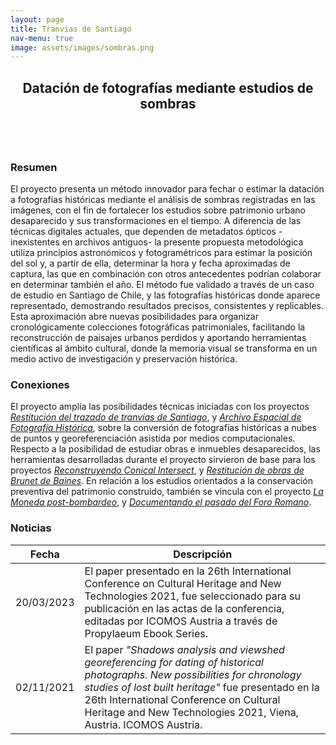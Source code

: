 ```yaml
---
layout: page
title: Tranvias de Santiago
nav-menu: true
image: assets/images/sombras.png
---
```


<!-- Main -->
<div id="main" class="alt">

<!-- One -->
<section id="one">
	<div class="inner">
		<header class="major">
			<h2>Datación de fotografías mediante estudios de sombras</h2>
		</header>
		<span class="image main"><img src="https://evidenciavisual.org/assets/images/sombras.png" alt="" /></span>

<!-- Content -->
<h3 id="content">Resumen</h3>
<p>El proyecto presenta un método innovador para fechar o estimar la datación a fotografías históricas mediante el análisis de sombras registradas en las imágenes, con el fin de fortalecer los estudios sobre patrimonio urbano desaparecido y sus transformaciones en el tiempo. A diferencia de las técnicas digitales actuales, que dependen de metadatos ópticos -inexistentes en archivos antiguos- la presente propuesta metodológica utiliza principios astronómicos y fotogramétricos para estimar la posición del sol y, a partir de ella, determinar la hora y fecha aproximadas de captura, las que en combinación con otros antecedentes podrían colaborar en determinar también el año. El método fue validado a través de un caso de estudio en Santiago de Chile, y las fotografías históricas donde aparece representado, demostrando resultados precisos, consistentes y replicables. Esta aproximación abre nuevas posibilidades para organizar cronológicamente colecciones fotográficas patrimoniales, facilitando la reconstrucción de paisajes urbanos perdidos y aportando herramientas científicas al ámbito cultural, donde la memoria visual se transforma en un medio activo de investigación y preservación histórica.</p>


<h3>Conexiones</h3>
<p>El proyecto amplía las posibilidades técnicas iniciadas con los proyectos <a href="#"><i>Restitución del trazado de tranvías de Santiago</i></a>, y <a href="#"><i>Archivo Espacial de Fotografía Histórica</i></a>, sobre la conversión de fotografías históricas a nubes de puntos y georeferenciación asistida por medios computacionales. Respecto a la posibilidad de estudiar obras e inmuebles desaparecidos, las herramientas desarrolladas durante el proyecto sirvieron de base para los proyectos <a href="#"><i>Reconstruyendo Conical Intersect</i></a>, y <a href="#"><i>Restitución de obras de Brunet de Baines</i></a>. En relación a los estudios orientados a la conservación preventiva del patrimonio construido, también se vincula con el proyecto <a href="#"><i>La Moneda post-bombardeo</i></a>, y <a href="#"><i>Documentando el pasado del Foro Romano</i></a>.</p>


<h3>Noticias</h3>
<div class="table-wrapper">
	<table>
		<thead>
			<tr>
				<th>Fecha</th>
				<th>Descripción</th>
			</tr>
		</thead>
		<tbody>
			<tr>
		        <td>20/03/2023</td>
		        <td>El paper presentado en la 26th International Conference on Cultural Heritage and New Technologies 2021, fue seleccionado para su publicación en las actas de la conferencia, editadas por ICOMOS Austria a través de Propylaeum Ebook Series.</td>
		    </tr>
			<tr>
		        <td>02/11/2021</td>
		        <td>El paper <i>"Shadows analysis and viewshed georeferencing for dating of historical photographs. New possibilities for chronology studies of lost built heritage"</i> fue presentado en la 26th International Conference on Cultural Heritage and New Technologies 2021, Viena, Austria. ICOMOS Austria.</td>
		    </tr>
		</tbody>
<!-- 		<tfoot>
			<tr>
				<td colspan="2"></td>
				<td>100.00</td>
			</tr>
		</tfoot> -->
	</table>
</div>


</div>
</section>

</div>
